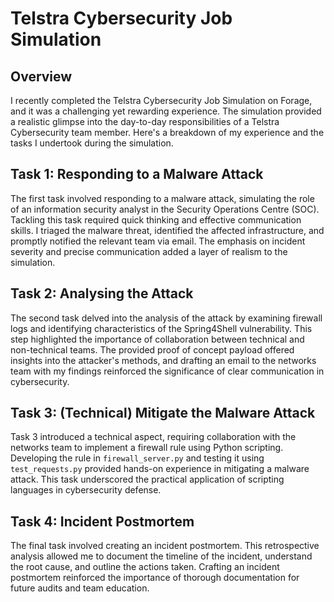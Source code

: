 # Telstra Cybersecurity Job Simulation 

## Overview 

I recently completed the Telstra Cybersecurity Job Simulation on Forage, and it was a challenging yet rewarding experience. The simulation provided a realistic glimpse into the day-to-day responsibilities of a Telstra Cybersecurity team member. Here's a breakdown of my experience and the tasks I undertook during the simulation.

## Task 1: Responding to a Malware Attack 

The first task involved responding to a malware attack, simulating the role of an information security analyst in the Security Operations Centre (SOC). Tackling this task required quick thinking and effective communication skills. I triaged the malware threat, identified the affected infrastructure, and promptly notified the relevant team via email. The emphasis on incident severity and precise communication added a layer of realism to the simulation.

## Task 2: Analysing the Attack

The second task delved into the analysis of the attack by examining firewall logs and identifying characteristics of the Spring4Shell vulnerability. This step highlighted the importance of collaboration between technical and non-technical teams. The provided proof of concept payload offered insights into the attacker's methods, and drafting an email to the networks team with my findings reinforced the significance of clear communication in cybersecurity.

## Task 3: (Technical) Mitigate the Malware Attack

Task 3 introduced a technical aspect, requiring collaboration with the networks team to implement a firewall rule using Python scripting. Developing the rule in `firewall_server.py` and testing it using `test_requests.py` provided hands-on experience in mitigating a malware attack. This task underscored the practical application of scripting languages in cybersecurity defense.

## Task 4: Incident Postmortem

The final task involved creating an incident postmortem. This retrospective analysis allowed me to document the timeline of the incident, understand the root cause, and outline the actions taken. Crafting an incident postmortem reinforced the importance of thorough documentation for future audits and team education.
